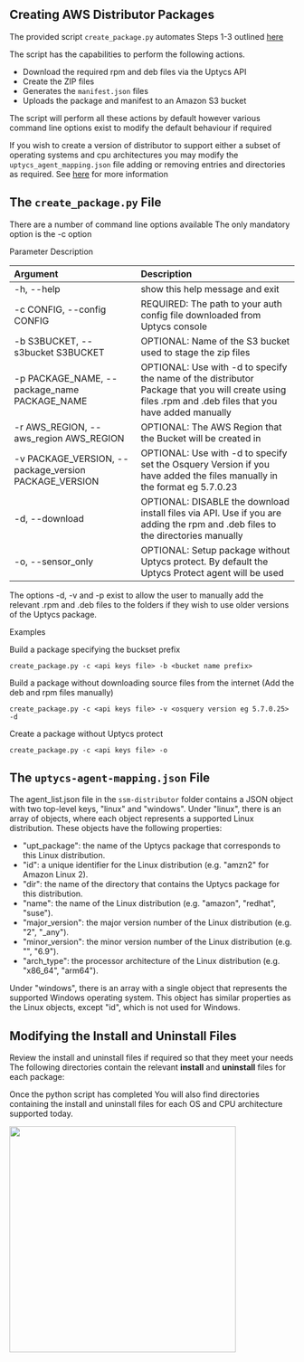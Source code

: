 
## Creating AWS Distributor Packages

The provided script `create_package.py` automates Steps 1-3 outlined [here](https://docs.aws.amazon.com/systems-manager/latest/userguide/distributor-working-with-packages-create.html#distributor-working-with-packages-create-adv) 

The script has the capabilities to perform the following actions. 

- Download the required rpm and deb files via the Uptycs API
- Create the ZIP files 
- Generates the `manifest.json` files 
- Uploads the package and manifest to an Amazon S3 bucket

The script will perform 
all these actions by default however various command line options exist to modify the default behaviour if required

If you wish to create a version of distributor to support either a subset of operating systems 
and cpu architectures you may modify the `uptycs_agent_mapping.json` file adding or removing 
entries and directories as required. See [here](#the-uptycs-agent-mappingjson-file) for more information


## The `create_package.py` File
There are a number of command line options available
The only mandatory option is the -c option 

Parameter Description


| Argument                                               | Description                                                                                                                                            |
|:-------------------------------------------------------|:-------------------------------------------------------------------------------------------------------------------------------------------------------|
| -h, --help	                                            | show this help message and exit                                                                                                                        |
| -c CONFIG, --config CONFIG	                            | REQUIRED: The path to your auth config file downloaded from Uptycs console                                                                             |
| -b S3BUCKET, --s3bucket S3BUCKET	                      | OPTIONAL: Name of the S3 bucket used to stage the zip files                                                                                            |
| -p PACKAGE_NAME, --package_name PACKAGE_NAME	          | OPTIONAL: Use with -d to specify the name of the distributor Package that you will create using files .rpm and .deb files that you have added manually |                                                                                                                                               |
| -r AWS_REGION, --aws_region AWS_REGION	                | OPTIONAL: The AWS Region that the Bucket will be created in                                                                                            |
| -v PACKAGE_VERSION, --package_version PACKAGE_VERSION	 | OPTIONAL: Use with -d to specify set the Osquery Version if you have added the files manually in the format eg 5.7.0.23                                |                                                                                                                                               |
| -d, --download	                                        | OPTIONAL: DISABLE the download install files via API. Use if you are adding the rpm and .deb files to the directories manually                         |                                                                                                                                               |
| -o, --sensor_only	                                     | OPTIONAL: Setup package without Uptycs protect. By default the Uptycs Protect agent will be used                                                       |
    


The options -d, -v and -p exist to allow the user to manually add the relevant .rpm and .deb 
files to the folders if they wish to use older versions of the Uptycs package.

Examples

Build a package specifying the buckset prefix

``` create_package.py -c <api keys file> -b <bucket name prefix> ```


Build a package without downloading source files from the internet (Add the deb and rpm files 
manually)

``` create_package.py -c <api keys file> -v <osquery version eg 5.7.0.25> -d  ```

Create a package without Uptycs protect

```create_package.py -c <api keys file> -o```

## The `uptycs-agent-mapping.json` File

The agent_list.json file in the `ssm-distributor` folder contains a JSON object with two 
top-level 
keys, "linux" and "windows". Under "linux", there is an array of objects, where each object represents a supported Linux distribution. 
These objects have the following properties:

   + "upt_package": the name of the Uptycs package that corresponds to this Linux distribution.
   + "id": a unique identifier for the Linux distribution (e.g. "amzn2" for Amazon Linux 2).
   + "dir": the name of the directory that contains the Uptycs package for this distribution.
   + "name": the name of the Linux distribution (e.g. "amazon", "redhat", "suse").
   + "major_version": the major version number of the Linux distribution (e.g. "2", "_any").
   + "minor_version": the minor version number of the Linux distribution (e.g. "", "6.9").
   + "arch_type": the processor architecture of the Linux distribution (e.g. "x86_64", "arm64").

Under "windows", there is an array with a single object that represents the supported Windows operating system. 
This object has similar properties as the Linux objects, except "id", which is not used for Windows.


## Modifying the Install and Uninstall Files
Review the install and uninstall files if required so that they meet your needs The following directories contain the relevant **install** and **uninstall** files for each package:

Once the python script has completed
You will also find directories containing the install and uninstall files for each OS and CPU 
architecture supported today. 

<img src='../images/distributor-sources.png' width='400'>